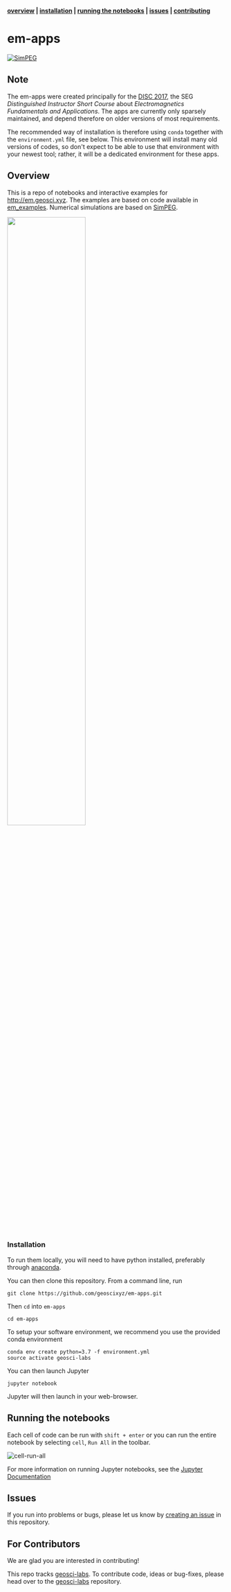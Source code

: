 **[overview](#overview) | [installation](#installation) | [running the notebooks](#running-the-notebooks) | [issues](#issues) | [contributing](#for-contributors)**

# em-apps

[![SimPEG](https://img.shields.io/badge/powered%20by-SimPEG-blue.svg)](http://simpeg.xyz)

## Note

The em-apps were created principally for the
[DISC 2017](https://disc2017.geosci.xyz/), the SEG *Distinguished Instructor
Short Course* about *Electromagnetics Fundamentals and Applications*. The apps
are currently only sparsely maintained, and depend therefore on older versions
of most requirements.

The recommended way of installation is therefore using `conda` together with
the `environment.yml` file, see below. This environment will install many old
versions of codes, so don't expect to be able to use that environment with your
newest tool; rather, it will be a dedicated environment for these apps.

## Overview

This is a repo of notebooks and interactive examples for http://em.geosci.xyz. The examples are based on code available in
[em_examples](http://github.com/geoscixyz/em_examples). Numerical simulations are based on [SimPEG](http://simpeg.xyz).

<img src="https://em.geosci.xyz/_images/DC_LayeredEarth_notebook.png" width=60% align="center">


### Installation

To run them locally, you will need to have python installed, preferably through [anaconda](https://www.anaconda.com/download/).

You can then clone this repository. From a command line, run

```
git clone https://github.com/geoscixyz/em-apps.git
```

Then `cd` into `em-apps`

```
cd em-apps
```

To setup your software environment, we recommend you use the provided conda environment

```
conda env create python=3.7 -f environment.yml
source activate geosci-labs
```

You can then launch Jupyter
```
jupyter notebook
```

Jupyter will then launch in your web-browser.

## Running the notebooks

Each cell of code can be run with `shift + enter` or you can run the entire notebook by selecting `cell`, `Run All` in the toolbar.

![cell-run-all](https://em.geosci.xyz/_images/run_all_cells.png)

For more information on running Jupyter notebooks, see the [Jupyter Documentation](https://jupyter.readthedocs.io/en/latest/)

## Issues

If you run into problems or bugs, please let us know by [creating an issue](https://github.com/geoscixyz/em-apps/issues/new) in this repository.

## For Contributors

We are glad you are interested in contributing! 

This repo tracks [geosci-labs](https://github.com/geoscixyz/geosci-labs). To contribute code, ideas or bug-fixes, please head over to the [geosci-labs](https://github.com/geoscixyz/geosci-labs) repository. 

